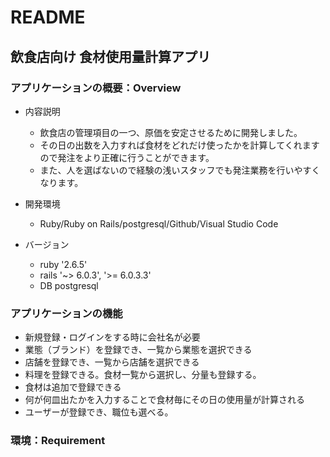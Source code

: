 # README

## 飲食店向け 食材使用量計算アプリ


### アプリケーションの概要：Overview
  - 内容説明
    - 飲食店の管理項目の一つ、原価を安定させるために開発しました。
    - その日の出数を入力すれば食材をどれだけ使ったかを計算してくれますので発注をより正確に行うことができます。
    - また、人を選ばないので経験の浅いスタッフでも発注業務を行いやすくなります。

  - 開発環境
    - Ruby/Ruby on Rails/postgresql/Github/Visual Studio Code
  
  - バージョン
    - ruby '2.6.5'
    - rails '~> 6.0.3', '>= 6.0.3.3'
    - DB postgresql



### アプリケーションの機能

-   新規登録・ログインをする時に会社名が必要
-   業態（ブランド）を登録でき、一覧から業態を選択できる
-   店舗を登録でき、一覧から店舗を選択できる
-   料理を登録できる。食材一覧から選択し、分量も登録する。
-   食材は追加で登録できる
-   何が何皿出たかを入力することで食材毎にその日の使用量が計算される
-   ユーザーが登録でき、職位も選べる。
  


### 環境：Requirement

### 
### 
### 
### 
### 